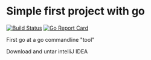 # Simple first project with go
[![Build Status](https://circleci.com/gh/tjololo/dunix.svg?style=shield&circle-token=dc673fad5cec867662639cfdafcc81dba810d405)](https://circleci.com/gh/tjololo/dunix) [![Go Report Card](https://goreportcard.com/badge/github.com/tjololo/dunix)](https://goreportcard.com/report/github.com/tjololo/dunix)

First go at a go commandline "tool"

Download and untar intelliJ IDEA